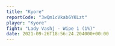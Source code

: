 ```yaml
---
title: "Kyore"
reportCode: "3wQm1cVkab6YKLzt"
player: "Kyore"
fight: "Lady Vashj - Wipe 1 (1%)"
date: 2021-09-26T18:56:24.204000+00:00
---
```

